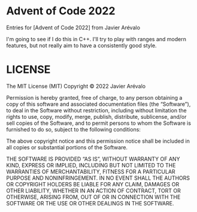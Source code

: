 # Advent of Code 2022

Entries for [Advent of Code 2022] from Javier Arévalo

I'm going to see if I do this in C++. I'll try to play with ranges and modern features,
but not really aim to have a consistently good style.

# LICENSE

The MIT License (MIT)
Copyright © 2022 Javier Arévalo

Permission is hereby granted, free of charge, to any person obtaining a copy of this software and associated documentation files (the “Software”), to deal in the Software without restriction, including without limitation the rights to use, copy, modify, merge, publish, distribute, sublicense, and/or sell copies of the Software, and to permit persons to whom the Software is furnished to do so, subject to the following conditions:

The above copyright notice and this permission notice shall be included in all copies or substantial portions of the Software.

THE SOFTWARE IS PROVIDED “AS IS”, WITHOUT WARRANTY OF ANY KIND, EXPRESS OR IMPLIED, INCLUDING BUT NOT LIMITED TO THE WARRANTIES OF MERCHANTABILITY, FITNESS FOR A PARTICULAR PURPOSE AND NONINFRINGEMENT. IN NO EVENT SHALL THE AUTHORS OR COPYRIGHT HOLDERS BE LIABLE FOR ANY CLAIM, DAMAGES OR OTHER LIABILITY, WHETHER IN AN ACTION OF CONTRACT, TORT OR OTHERWISE, ARISING FROM, OUT OF OR IN CONNECTION WITH THE SOFTWARE OR THE USE OR OTHER DEALINGS IN THE SOFTWARE.
